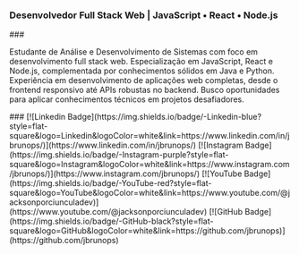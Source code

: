 <h3 align="left">Desenvolvedor Full Stack Web | JavaScript • React • Node.js</h3>
###
<p align="left">Estudante de Análise e Desenvolvimento de Sistemas com foco em desenvolvimento full stack web. Especialização em JavaScript, React e Node.js, complementada por conhecimentos sólidos em Java e Python. Experiência em desenvolvimento de aplicações web completas, desde o frontend responsivo até APIs robustas no backend. Busco oportunidades para aplicar conhecimentos técnicos em projetos desafiadores.</p>
###
[![Linkedin Badge](https://img.shields.io/badge/-Linkedin-blue?style=flat-square&logo=Linkedin&logoColor=white&link=https://www.linkedin.com/in/jbrunops/)](https://www.linkedin.com/in/jbrunops/) 
[![Instagram Badge](https://img.shields.io/badge/-Instagram-purple?style=flat-square&logo=Instagram&logoColor=white&link=https://www.instagram.com/jbrunops/)](https://www.instagram.com/jbrunops/)
[![YouTube Badge](https://img.shields.io/badge/-YouTube-red?style=flat-square&logo=YouTube&logoColor=white&link=https://www.youtube.com/@jacksonporciunculadev)](https://www.youtube.com/@jacksonporciunculadev)
[![GitHub Badge](https://img.shields.io/badge/-GitHub-black?style=flat-square&logo=GitHub&logoColor=white&link=https://github.com/jbrunops)](https://github.com/jbrunops)

